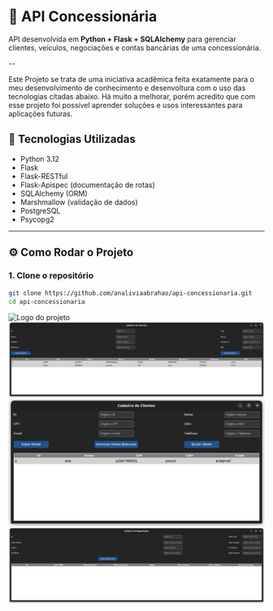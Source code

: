 # 🚗 API Concessionária

API desenvolvida em **Python + Flask + SQLAlchemy** para gerenciar clientes, veículos, negociações e contas bancárias de uma concessionária.

--

Este Projeto se trata de uma iniciativa acadêmica feita exatamente para o meu desenvolvimento de conhecimento e desenvoltura com o uso das tecnologias citadas abaixo. Há muito a melhorar, porém acredito que com esse projeto foi possível aprender soluções e usos interessantes para aplicações futuras.

## 📌 Tecnologias Utilizadas
- Python 3.12
- Flask
- Flask-RESTful
- Flask-Apispec (documentação de rotas)
- SQLAlchemy (ORM)
- Marshmallow (validação de dados)
- PostgreSQL
- Psycopg2

---

## ⚙️ Como Rodar o Projeto

### 1. Clone o repositório
```bash
git clone https://github.com/analiviaabrahao/api-concessionaria.git
cd api-concessionaria
```

![Logo do projeto](https://github.com/analiviaabrahao/Concessionaria-API/tela-principal.png)
![Logo do projeto](https://github.com/analiviaabrahao/Concessionaria-API/blob/README.md/Cap1.png)
![Logo do projeto](https://github.com/analiviaabrahao/Concessionaria-API/blob/README.md/Cap2.png)
![Logo do projeto](https://github.com/analiviaabrahao/Concessionaria-API/blob/README.md/Cap3.png)
